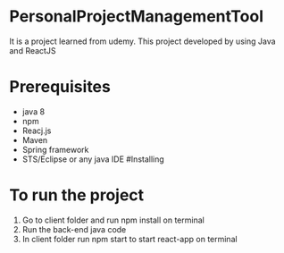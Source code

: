 # PersonalProjectManagementTool
 It is a project learned from udemy. This project developed by using Java and ReactJS 
# Prerequisites
* java 8
* npm
* Reacj.js
* Maven
* Spring framework
* STS/Eclipse or any java IDE
#Installing

# To run the project
1. Go to client folder and run npm install on terminal
2. Run the back-end java code
3. In client folder run npm start to start react-app on terminal
